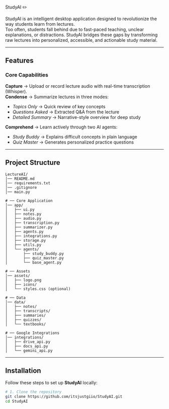 StudyAI ✏️

StudyAI is an intelligent desktop application designed to revolutionize the way students learn from lectures.  
Too often, students fall behind due to fast-paced teaching, unclear explanations, or distractions. StudyAI bridges these gaps by transforming raw lectures into personalized, accessible, and actionable study material.

-----
## Features

### Core Capabilities
**Capture** → Upload or record lecture audio with real-time transcription (Whisper).  
**Condense** → Summarize lectures in three modes:
  - *Topics Only* → Quick review of key concepts  
  - *Questions Asked* → Extracted Q&A from the lecture  
  - *Detailed Summary* → Narrative-style overview for deep study
    
**Comprehend** → Learn actively through two AI agents:
  - *Study Buddy* → Explains difficult concepts in plain language  
  - *Quiz Master* → Generates personalized practice questions 

-----

## Project Structure
```plaintext
LectureAI/
│── README.md
│── requirements.txt
│── .gitignore
│── main.py

# ── Core Application
│── app/
│   ├── ui.py
│   ├── notes.py
│   ├── audio.py
│   ├── transcription.py
│   ├── summarizer.py
│   ├── agents.py
│   ├── integrations.py
│   ├── storage.py
│   ├── utils.py
│   └── agents/
│       ├── study_buddy.py
│       ├── quiz_master.py
│       └── base_agent.py

# ── Assets
│── assets/
│   ├── logo.png
│   ├── icons/
│   └── styles.css (optional)

# ── Data
│── data/
│   ├── notes/
│   ├── transcripts/
│   ├── summaries/
│   ├── quizzes/
│   └── textbooks/

# ── Google Integrations
│── integrations/
│   ├── drive_api.py
│   ├── docs_api.py
│   └── gemini_api.py
``````
-----
## Installation

Follow these steps to set up **StudyAI** locally:

```bash
# 1. Clone the repository
git clone https://github.com/itsjustgiio/StudyAI.git
cd StudyAI






